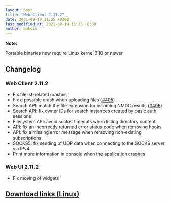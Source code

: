```yaml
---
layout: post
title: "Web Client 2.11.2"
date: 2021-09-19 11:25 +0300
last_modified_at: 2021-09-19 11:25 +0300
author: maksis
---
```


<!--more-->


**Note:** 

Portable binaries now require Linux kernel 3.10 or newer

## Changelog

### Web Client 2.11.2

- Fix filelist-related crashes
- Fix a possible crash when uploading files ([#405](https://github.com/airdcpp-web/airdcpp-webclient/issues/405))
- Search API: match the file extension for incoming NMDC results ([#406](https://github.com/airdcpp-web/airdcpp-webclient/issues/406))
- Search API: fix owner IDs for search instances created by basic auth sessions
- Filesystem API: avoid socket timeouts when listing directory content
- API: fix an incorrectly returned error status code when removing hooks
- API: fix a missing error message when removing non-existing subscriptions
- SOCKS5: fix sending of UDP data when connecting to the SOCKS server via IPv4
- Print more information in console when the application crashes

### Web UI 2.11.2

- Fix moving of widgets

## [Download links (Linux)](/docs/installation/linux-binaries.html)
